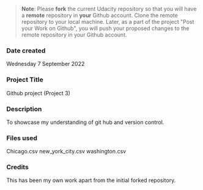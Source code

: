 >**Note**: Please **fork** the current Udacity repository so that you will have a **remote** repository in **your** Github account. Clone the remote repository to your local machine. Later, as a part of the project "Post your Work on Github", you will push your proposed changes to the remote repository in your Github account.

### Date created
Wednesday 7 September 2022

### Project Title
Github project (Project 3)

### Description
To showcase my understanding of git hub and version control.
### Files used
Chicago.csv
new_york_city.csv
washington.csv

### Credits
This has been my own work apart from the initial forked repository. 
